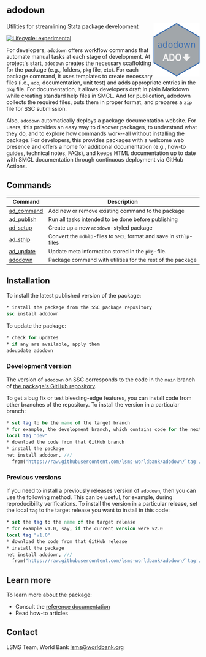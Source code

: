 # `adodown`

Utilities for streamlining Stata package development
<img src='src/dev/assets/logo.png' align="right" height="139" />

<!-- badges: start -->
[![Lifecycle:
experimental](https://img.shields.io/badge/lifecycle-experimental-orange.svg)](https://lifecycle.r-lib.org/articles/stages.html#experimental)
<!-- badges: end -->

For developers, `adodown` offers workflow commands that automate manual tasks at each stage of development.
At project's start, `adodown` creates the necessary scaffolding for the package (e.g., folders, `pkg` file, etc).
For each package command, it uses templates to create necessary files (i.e., `ado`, documentation, unit test) and
adds appropriate entries in the `pkg` file.
For documentation, it allows developers draft in plain Markdown while creating standard help files in SMCL.
And for publication, adodown collects the required files,
puts them in proper format, and prepares a `zip` file for SSC submission.

Also, `adodown` automatically deploys a package documentation website.
For users, this provides an easy way to discover packages, to understand what they do,
and to explore how commands work--all without installing the package.
For developers, this provides packages with a welcome web presence and offers a home for additional documentation
(e.g., how-to guides, technical notes, FAQs),
and keeps HTML documentation up to date with SMCL documentation through continuous deployment via GitHub Actions.

## Commands

| Command | Description |
| --- | --- |
| [ad_command](https://lsms-worldbank.github.io/adodown/reference/ad_command.html) | Add new or remove existing command to the package |
| [ad_publish](https://lsms-worldbank.github.io/adodown/reference/ad_publish.html) | Run all tasks intended to be done before publishing |
| [ad_setup](https://lsms-worldbank.github.io/adodown/reference/ad_setup.html) | Create up a new `adodown`-styled package |
| [ad_sthlp](https://lsms-worldbank.github.io/adodown/reference/ad_sthlp.html) | Convert the `mdhlp`-files to `SMCL` format and save in `sthlp`-files |
| [ad_update](https://lsms-worldbank.github.io/adodown/reference/ad_update.html) | Update meta information stored in the `pkg`-file.
| [adodown](https://lsms-worldbank.github.io/adodown/reference/adodown.html) | Package command with utilities for the rest of the package |

##  Installation

To install the latest published version of the package:

```stata
* install the package from the SSC package repository
ssc install adodown
```

To update the package:

```stata
* check for updates
* if any are available, apply them
adoupdate adodown
```

### Development version

The version of `adodown` on SSC corresponds to the code in the `main` branch of [the package's GitHub repository](https://github.com/lsms-worldbank/adodown).

To get a bug fix or test bleeding-edge features, you can install code from other branches of the repository.
To install the version in a particular branch:

```stata
* set tag to be the name of the target branch
* for example, the development branch, which contains code for the next release
local tag "dev"
* download the code from that GitHub branch
* install the package
net install adodown, ///
  from("https://raw.githubusercontent.com/lsms-worldbank/adodown/`tag'/src") replace
```

### Previous versions

If you need to install a previously releases version of `adodown`, then you can use the following method.
This can be useful, for example, during reproducibility verifications.
To install the version in a particular release,
set the local `tag` to the target release you want to install in this code:

```stata
* set the tag to the name of the target release
* for example v1.0, say, if the current version were v2.0
local tag "v1.0"
* download the code from that GitHub release
* install the package
net install adodown, ///
  from("https://raw.githubusercontent.com/lsms-worldbank/adodown/`tag'/src") replace
```

## Learn more

To learn more about the package:

- Consult the [reference documentation](https://lsms-worldbank.github.io/adodown/reference/)
- Read how-to articles

## Contact

LSMS Team, World Bank
lsms@worldbank.org

